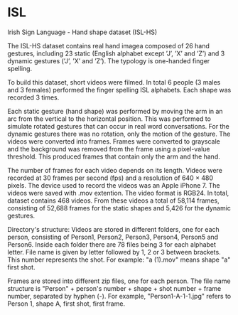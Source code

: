 # ISL
Irish Sign Language - Hand shape dataset (ISL-HS)

The ISL-HS dataset contains real hand imagea composed of 26 hand gestures, including 23 static (English alphabet except ’J’, ’X’ and ’Z’) and 3 dynamic gestures (’J’, ’X’ and ’Z’). The typology is one-handed finger spelling. 

To build this dataset, short videos were filmed. In total 6 people (3 males and 3 females) performed the finger spelling ISL alphabets. Each shape was recorded 3 times. 

Each static gesture (hand shape) was performed by moving the arm in an arc from the vertical to the horizontal position. This was performed to simulate rotated gestures that can occur in real word conversations. For the dynamic gestures there was no rotation, only the motion of the gesture. The videos were converted into frames. Frames were converted to grayscale and the background was removed from the frame using a pixel-value threshold. This produced frames that contain only the arm and the hand.

The number of frames for each video depends on its length. Videos were recorded at 30 frames per second (fps) and a resolution of 640 × 480 pixels. The device used to record the videos was an Apple iPhone 7. The videos were saved with .mov extention. The video format is RGB24. In total, dataset contains 468 videos. From these videos a total of 58,114 frames, consisting of 52,688 frames for the static shapes and 5,426 for the dynamic gestures.

Directory's structure:
Videos are stored in different folders, one for each person, consisting of Person1, Person2, Person3, Person4, Person5 and Person6. Inside each folder there are 78 files being 3 for each alphabet letter. File name is given by letter followed by 1, 2 or 3 between brackets. This number represents the shot. For example: "a (1).mov" means shape "a" first shot. 

Frames are stored into different zip files, one for each person. The file name structure is "Person" + person's number + shape + shot number + frame number, separated by hyphen (-). For example, "Person1-A-1-1.jpg" refers to Person 1, shape A, first shot, first frame. 
